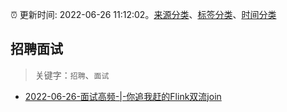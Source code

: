 :alarm_clock: 更新时间: 2022-06-26 11:12:02。[来源分类](../README.md)、[标签分类](../TAGS.md)、[时间分类](../TIMELINE.md)

## 招聘面试


> 关键字：`招聘`、`面试`



- [2022-06-26-面试高频-|-你追我赶的Flink双流join](https://toutiao.io/k/tz2n70b) 